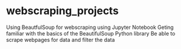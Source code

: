 # webscraping_projects
Using BeautfulSoup for webscraping using Jupyter Notebook
Geting familiar with the basics of the BeautifulSoup Python library
Be able to scrape webpages for data and filter the data
